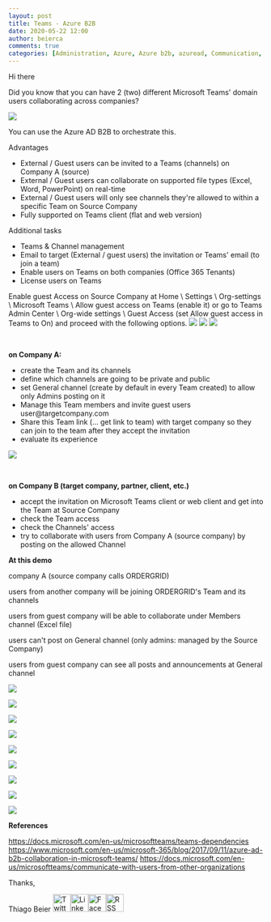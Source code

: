 ```yaml
---
layout: post
title: Teams - Azure B2B
date: 2020-05-22 12:00
author: beierca
comments: true
categories: [Administration, Azure, Azure b2b, azuread, Communication, External, Federation, Guest, Microsoft Teams, Tips]
---
```

Hi there

Did you know that you can have 2 (two) different Microsoft Teams' domain users collaborating across companies?

<img style="max-width:100%;" src="https://thiagobeierblog.blob.core.windows.net/posts/o365/teams/D/3.png" />

You can use the Azure AD B2B to orchestrate this.

Advantages
<ul>
	<li>External / Guest users can be invited to a Teams (channels) on Company A (source)</li>
	<li>External / Guest users can collaborate on supported file types (Excel, Word, PowerPoint) on real-time</li>
	<li>External / Guest users will only see channels they're allowed to within a specific Team on Source Company</li>
	<li>Fully supported on Teams client (flat and web version)</li>
</ul>
Additional tasks
<ul>
	<li>Teams &amp; Channel management</li>
	<li>Email to target (External / guest users) the invitation or Teams' email (to join a team)</li>
	<li>Enable users on Teams on both companies (Office 365 Tenants)</li>
	<li>License users on Teams</li>
</ul>
Enable guest Access on Source Company at Home \ Settings \ Org-settings \ Microsoft Teams \ Allow guest access on Teams (enable it) or go to Teams Admin Center \ Org-wide settings \ Guest Access (set Allow guest access in Teams to On) and proceed with the following options.

<img style="max-width:100%;" src="https://thiagobeierblog.blob.core.windows.net/posts/o365/teams/D/11.png" />

<img style="max-width:100%;" src="https://thiagobeierblog.blob.core.windows.net/posts/o365/teams/D/14.png" />

<img style="max-width:100%;" src="https://thiagobeierblog.blob.core.windows.net/posts/o365/teams/D/2.png" />

&nbsp;

<strong>on Company A:</strong>
<ul>
	<li>create the Team and its channels</li>
	<li>define which channels are going to be private and public</li>
	<li>set General channel (create by default in every Team created) to allow only Admins posting on it</li>
	<li>Manage this Team members and invite guest users user@targetcompany.com</li>
	<li>Share this Team link (... get link to team) with target company so they can join to the team after they accept the invitation</li>
	<li>evaluate its experience</li>
</ul>
<a href="https://thiagobeierblog.blob.core.windows.net/posts/o365/teams/D/6.png" target="_blank" rel="noopener"><img style="max-width:100%;" src="https://thiagobeierblog.blob.core.windows.net/posts/o365/teams/D/6.png" /></a>

&nbsp;

<strong>on Company B (target company, partner, client, etc.)</strong>
<ul>
	<li>accept the invitation on Microsoft Teams client or web client and get into the Team at Source Company</li>
	<li>check the Team access</li>
	<li>check the Channels' access</li>
	<li>try to collaborate with users from Company A (source company) by posting on the allowed Channel</li>
</ul>
<strong>At this demo</strong>

company A (source company calls ORDERGRID)

users from another company will be joining ORDERGRID's Team and its channels

users from guest company will be able to collaborate under Members channel (Excel file)

users can't post on General channel (only admins: managed by the Source Company)

users from guest company can see all posts and announcements at General channel

<a href="https://thiagobeierblog.blob.core.windows.net/posts/o365/teams/D/15.png" target="_blank" rel="noopener"><img style="max-width:100%;" src="https://thiagobeierblog.blob.core.windows.net/posts/o365/teams/D/15.png" /></a>

<a href="https://thiagobeierblog.blob.core.windows.net/posts/o365/teams/D/16.png" target="_blank" rel="noopener"><img style="max-width:100%;" src="https://thiagobeierblog.blob.core.windows.net/posts/o365/teams/D/16.png" /></a>

<a href="https://thiagobeierblog.blob.core.windows.net/posts/o365/teams/D/17.png" target="_blank" rel="noopener"><img style="max-width:100%;" src="https://thiagobeierblog.blob.core.windows.net/posts/o365/teams/D/17.png" /></a>

<a href="https://thiagobeierblog.blob.core.windows.net/posts/o365/teams/D/18.png" target="_blank" rel="noopener"><img style="max-width:100%;" src="https://thiagobeierblog.blob.core.windows.net/posts/o365/teams/D/18.png" /></a>

<a href="https://thiagobeierblog.blob.core.windows.net/posts/o365/teams/D/8.png" target="_blank" rel="noopener"><img style="max-width:100%;" src="https://thiagobeierblog.blob.core.windows.net/posts/o365/teams/D/8.png" /></a>

<a href="https://thiagobeierblog.blob.core.windows.net/posts/o365/teams/D/19.png" target="_blank" rel="noopener"><img style="max-width:100%;" src="https://thiagobeierblog.blob.core.windows.net/posts/o365/teams/D/19.png" /></a>

<a href="https://thiagobeierblog.blob.core.windows.net/posts/o365/teams/D/20.png" target="_blank" rel="noopener"><img style="max-width:100%;" src="https://thiagobeierblog.blob.core.windows.net/posts/o365/teams/D/20.png" /></a>

<a href="https://thiagobeierblog.blob.core.windows.net/posts/o365/teams/D/22.png" target="_blank" rel="noopener"><img style="max-width:100%;" src="https://thiagobeierblog.blob.core.windows.net/posts/o365/teams/D/22.png" /></a>

<a href="https://thiagobeierblog.blob.core.windows.net/posts/o365/teams/D/23.png" target="_blank" rel="noopener"><img style="max-width:100%;" src="https://thiagobeierblog.blob.core.windows.net/posts/o365/teams/D/23.png" /></a>

<strong>References</strong>

https://docs.microsoft.com/en-us/microsoftteams/teams-dependencies
https://www.microsoft.com/en-us/microsoft-365/blog/2017/09/11/azure-ad-b2b-collaboration-in-microsoft-teams/
https://docs.microsoft.com/en-us/microsoftteams/communicate-with-users-from-other-organizations

Thanks,

Thiago Beier
<a href="https://twitter.com/thiagobeier"><img title="Twitter" src="https://socialmediawidgets.files.wordpress.com/2014/03/twitter1.png" alt="Twitter" width="35" height="35" /></a><a href="https://www.linkedin.com/in/tbeier/"><img title="LinkedIn" src="https://socialmediawidgets.files.wordpress.com/2014/03/linkedin1.png" alt="LinkedIn" width="35" height="35" /></a><a href="https://www.facebook.com/TheBeier/"><img title="Facebook" src="https://socialmediawidgets.files.wordpress.com/2014/03/facebook1.png" alt="Facebook" width="35" height="35" /></a><a href="https://thiagobeier.wordpress.com/feed/"><img title="RSS" src="https://socialmediawidgets.files.wordpress.com/2014/03/rss1.png" alt="RSS" width="35" height="35" /></a>

&nbsp;
